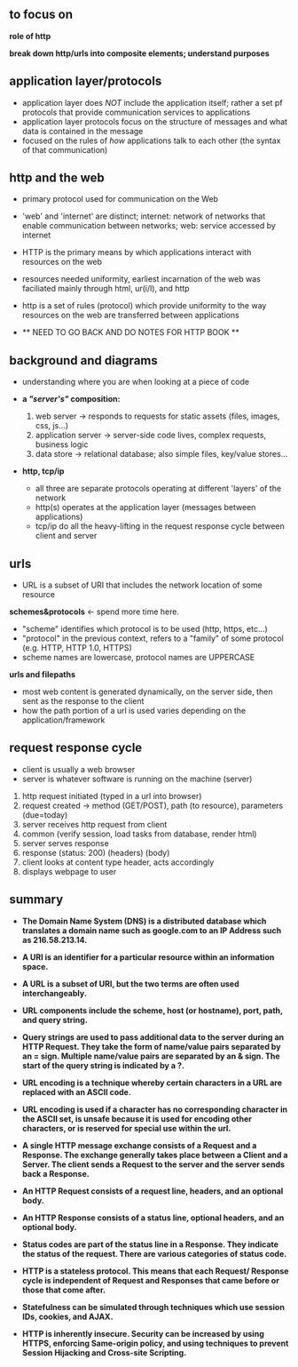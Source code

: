 ## **to focus on**

**role of http**

**break down http/urls into composite elements; understand purposes**


## **application layer/protocols**
- application layer does *NOT* include the application itself; rather a set pf protocols that provide communication services to applications
- application layer protocols focus on the structure of messages and what data is contained in the message
- focused on the rules of *how* applications talk to each other (the syntax of that communication)

## **http and the web**
- primary protocol used for communication on the Web
- 'web' and 'internet' are distinct; internet: network of networks that enable communication between networks; web: service accessed by internet
- HTTP is the primary means by which applications interact with resources on the web
- resources needed uniformity, earliest incarnation of the web was faciliated mainly through html, ur(i/l), and http
- http is a set of rules (protocol) which provide uniformity to the way resources on the web are transferred between applications


- ** NEED TO GO BACK AND DO NOTES FOR HTTP BOOK **


## **background and diagrams**
- understanding where you are when looking at a piece of code
- **a *"server's"* composition:**
  1. web server -> responds to requests for static assets (files, images, css, js...)
  2. application server -> server-side code lives, complex requests, business logic
  3. data store -> relational database; also simple files, key/value stores...

- **http, tcp/ip**
  - all three are separate protocols operating at different 'layers' of the network
  - http(s) operates at the application layer (messages between applications)
  - tcp/ip do all the heavy-lifting in the request response cycle between client and server

## **urls**
- URL is a subset of URI that includes the network location of some resource

**schemes&protocols** <- spend more time here.
- "scheme" identifies which protocol is to be used (http, https, etc...)
- "protocol" in the previous context, refers to a "family" of some protocol (e.g. HTTP, HTTP 1.0, HTTPS)
- scheme names are lowercase, protocol names are UPPERCASE

**urls and filepaths**
- most web content is generated dynamically, on the server side, then sent as the response to the client
- how the path portion of a url is used varies depending on the application/framework

## **request response cycle**
- client is usually a web browser
- server is whatever software is running on the machine (server)

1. http request initiated (typed in a url into browser)
2. request created -> method (GET/POST), path (to resource), parameters (due=today)
3. server receives http request from client
4. common (verify session, load tasks from database, render html)
5. server serves response
6. response (status: 200) (headers) (body)
7. client looks at content type header, acts accordingly
8. displays webpage to user



## **summary**

- **The Domain Name System (DNS) is a distributed database which translates a domain name such as google.com to an IP Address such as 216.58.213.14.**

- **A URI is an identifier for a particular resource within an information space.**
- **A URL is a subset of URI, but the two terms are often used interchangeably.**
- **URL components include the scheme, host (or hostname), port, path, and query string.**
- **Query strings are used to pass additional data to the server during an HTTP Request. They take the form of name/value pairs separated by an = sign. Multiple name/value pairs are separated by an & sign. The start of the query string is indicated by a ?.**
- **URL encoding is a technique whereby certain characters in a URL are replaced with an ASCII code.**
- **URL encoding is used if a character has no corresponding character in the ASCII set, is unsafe because it is used for encoding other characters, or is reserved for special use within the url.**
- **A single HTTP message exchange consists of a Request and a Response. The exchange generally takes place between a Client and a Server. The client sends a Request to the server and the server sends back a Response.**
- **An HTTP Request consists of a request line, headers, and an optional body.**
- **An HTTP Response consists of a status line, optional headers, and an optional body.**
- **Status codes are part of the status line in a Response. They indicate the status of the request. There are various categories of status code.**
- **HTTP is a stateless protocol. This means that each Request/ Response cycle is independent of Request and Responses that came before or those that come after.**
- **Statefulness can be simulated through techniques which use session IDs, cookies, and AJAX.**
- **HTTP is inherently insecure. Security can be increased by using HTTPS, enforcing Same-origin policy, and using techniques to prevent Session Hijacking and Cross-site Scripting.**

